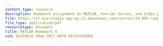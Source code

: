 ```yaml
---
content_type: resource
description: Homework assignment on MATLAB, Fourier Series, and Gibbs phenomenon.
file: https://ol-ocw-studio-app-qa.s3.amazonaws.com/courses/18-085-computational-science-and-engineering-i-fall-2008/bd169b1e30ab302f8079647ce192802c_matlab6.pdf
file_type: application/pdf
resourcetype: Document
title: MATLAB Homework 6
uid: bd169b1e-30ab-302f-8079-647ce192802c
---
```

